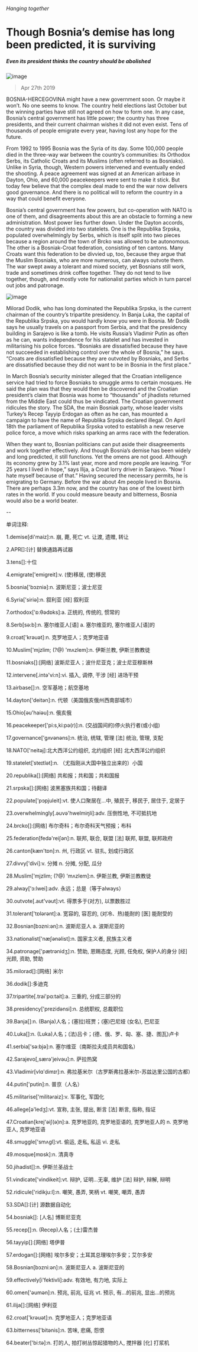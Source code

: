 ###### Hanging together
# Though Bosnia’s demise has long been predicted, it is surviving 
##### Even its president thinks the country should be abolished 
![image](images/20190427_EUP502.jpg) 
> Apr 27th 2019 
BOSNIA-HERCEGOVINA might have a new government soon. Or maybe it won’t. No one seems to know. The country held elections last October but the winning parties have still not agreed on how to form one. In any case, Bosnia’s central government has little power; the country has three presidents, and their current chairman wishes it did not even exist. Tens of thousands of people emigrate every year, having lost any hope for the future. 
From 1992 to 1995 Bosnia was the Syria of its day. Some 100,000 people died in the three-way war between the country’s communities: its Orthodox Serbs, its Catholic Croats and its Muslims (often referred to as Bosniaks). Unlike in Syria, though, Western powers intervened and eventually ended the shooting. A peace agreement was signed at an American airbase in Dayton, Ohio, and 60,000 peacekeepers were sent to make it stick. But today few believe that the complex deal made to end the war now delivers good governance. And there is no political will to reform the country in a way that could benefit everyone. 
Bosnia’s central government has few powers, but co-operation with NATO is one of them, and disagreements about this are an obstacle to forming a new administration. Most power lies further down. Under the Dayton accords, the country was divided into two statelets. One is the Republika Srpska, populated overwhelmingly by Serbs, which is itself split into two pieces because a region around the town of Brcko was allowed to be autonomous. The other is a Bosniak-Croat federation, consisting of ten cantons. Many Croats want this federation to be divvied up, too, because they argue that the Muslim Bosniaks, who are more numerous, can always outvote them. The war swept away a tolerant and mixed society, yet Bosnians still work, trade and sometimes drink coffee together. They do not tend to live together, though, and mostly vote for nationalist parties which in turn parcel out jobs and patronage. 
![image](images/20190427_EUM935.png) 
Milorad Dodik, who has long dominated the Republika Srpska, is the current chairman of the country’s tripartite presidency. In Banja Luka, the capital of the Republika Srpska, you would hardly know you were in Bosnia. Mr Dodik says he usually travels on a passport from Serbia, and that the presidency building in Sarajevo is like a tomb. He visits Russia’s Vladimir Putin as often as he can, wants independence for his statelet and has invested in militarising his police forces. “Bosniaks are dissatisfied because they have not succeeded in establishing control over the whole of Bosnia,” he says. “Croats are dissatisfied because they are outvoted by Bosniaks, and Serbs are dissatisfied because they did not want to be in Bosnia in the first place.” 
In March Bosnia’s security minister alleged that the Croatian intelligence service had tried to force Bosniaks to smuggle arms to certain mosques. He said the plan was that they would then be discovered and the Croatian president’s claim that Bosnia was home to “thousands” of jihadists returned from the Middle East could thus be vindicated. The Croatian government ridicules the story. The SDA, the main Bosniak party, whose leader visits Turkey’s Recep Tayyip Erdogan as often as he can, has mounted a campaign to have the name of Republika Srpska declared illegal. On April 18th the parliament of Republika Srpska voted to establish a new reserve police force, a move which risks sparking an arms race with the federation. 
When they want to, Bosnian politicians can put aside their disagreements and work together effectively. And though Bosnia’s demise has been widely and long predicted, it still functions. Yet the omens are not good. Although its economy grew by 3.1% last year, more and more people are leaving. “For 25 years I lived in hope,” says Ilija, a Croat lorry driver in Sarajevo. “Now I hate myself because of that.” Having secured the necessary permits, he is emigrating to Germany. Before the war about 4m people lived in Bosnia. There are perhaps 3.3m now, and the country has one of the lowest birth rates in the world. If you could measure beauty and bitterness, Bosnia would also be a world beater. 
-- 
 单词注释:
1.demise[di'maiz]:n. 崩, 薨, 死亡 vt. 让渡, 遗赠, 转让 
2.APR[]:[计] 替换通路再试器 
3.tens[]:十位 
4.emigrate['emigreit]:v. (使)移居, (使)移民 
5.bosnia['bɔzniә]:n. 波斯尼亚；波士尼亚 
6.Syria['siriә]:n. 叙利亚 [经] 叙利亚 
7.orthodox['ɒ:θәdɒks]:a. 正统的, 传统的, 惯常的 
8.Serb[sә:b]:n. 塞尔维亚人[语] a. 塞尔维亚的, 塞尔维亚人[语]的 
9.croat['krәuәt]:n. 克罗地亚人；克罗地亚语 
10.Muslim['mjzlim; (?@) 'mʌzlem]:n. 伊斯兰教, 伊斯兰教教徒 
11.bosniaks[]:[网络] 波斯尼亚人；波什尼亚克；波士尼亚穆斯林 
12.intervene[.intә'vi:n]:vi. 插入, 调停, 干涉 [经] 进场干预 
13.airbase[]:n. 空军基地；航空基地 
14.dayton['deitən]:n. 代顿（美国俄亥俄州西南部城市） 
15.Ohio[әu'haiәu]:n. 俄亥俄 
16.peacekeeper['pi:s,ki:pә(r)]:n. (交战国间的)停火执行者(或小组) 
17.governance['gʌvәnәns]:n. 统治, 统辖, 管理 [法] 统治, 管理, 支配 
18.NATO['neitәj]:北大西洋公约组织, 北约组织 [经] 北大西洋公约组织 
19.statelet[ˈsteɪtlət]:n. （尤指刚从大国中独立出来的）小国 
20.republika[]:[网络] 共和报；共和国；共和国报 
21.srpska[]:[网络] 波黑塞族共和国；待翻译 
22.populate['pɔpjuleit]:vt. 使人口聚居在...中, 殖民于, 移民于, 居住于, 定居于 
23.overwhelmingly[.әuvә'hwelmiŋli]:adv. 压倒性地, 不可抵抗地 
24.brcko[]:[网络] 布尔奇科；布尔奇科天气预报；布科 
25.federation[fedә'reiʃәn]:n. 联邦, 联合, 联盟 [法] 联邦, 联盟, 联邦政府 
26.canton[kæn'tɒn]:n. 州, 行政区 vt. 驻扎, 划成行政区 
27.divvy['divi]:v. 分摊 n. 分摊, 分配, 瓜分 
28.Muslim['mjzlim; (?@) 'mʌzlem]:n. 伊斯兰教, 伊斯兰教教徒 
29.alway['ɔ:lwei]:adv. 永远；总是（等于always） 
30.outvote[.aut'vәut]:vt. 得票多于(对方), 以票数胜过 
31.tolerant['tɒlәrәnt]:a. 宽容的, 容忍的, (对冷、热)能耐的 [医] 能耐受的 
32.Bosnian[bɔzni:ən]:n. 波斯尼亚人 a. 波斯尼亚的 
33.nationalist['næʃәnәlist]:n. 国家主义者, 民族主义者 
34.patronage['pætrәnidʒ]:n. 赞助, 恩赐态度, 光顾, 任免权, 保护人的身分 [经] 光顾, 资助, 赞助 
35.milorad[]:[网络] 米尔 
36.dodik[]:多迪克 
37.tripartite[.trai'pɑ:tait]:a. 三重的, 分成三部分的 
38.presidency['prezidәnsi]:n. 总统职权, 总裁职位 
39.Banja[]:n. (Banja)人名；(塞拉)班贾；(塞)巴尼娅 (女名), 巴尼亚 
40.Luka[]:n. (Luka)人名；(法)吕卡；(德、俄、罗、匈、塞、捷、图瓦)卢卡 
41.serbia['sә:bjә]:n. 塞尔维亚（南斯拉夫成员共和国名） 
42.Sarajevo[,særә'jeivәu]:n. 萨拉热窝 
43.Vladimir[vlɑ'dimɪr]:n. 弗拉基米尔（古罗斯弗拉基米尔-苏兹达里公国的古都） 
44.putin['putin]:n. 普京（人名） 
45.militarise['militəraiz]:v. 军事化, 军国化 
46.allege[ә'ledʒ]:vt. 宣称, 主张, 提出, 断言 [法] 断言, 指称, 指证 
47.Croatian[krej'әiʃ(ә)n]:a. 克罗地亚的, 克罗地亚语的, 克罗地亚人的 n. 克罗地亚人, 克罗地亚语 
48.smuggle['smʌgl]:vt. 偷运, 走私, 私运 vi. 走私 
49.mosque[mɒsk]:n. 清真寺 
50.jihadist[]:n. 伊斯兰圣战士 
51.vindicate['vindikeit]:vt. 辩护, 证明...无辜, 维护 [法] 辩护, 辩解, 辩明 
52.ridicule['ridikju:l]:n. 嘲笑, 愚弄, 笑柄 vt. 嘲笑, 嘲弄, 愚弄 
53.SDA[]:[计] 源数据自动化 
54.bosniak[]: [人名] 博斯尼亚克 
55.recep[]:n. (Recep)人名；(土)雷杰普 
56.tayyip[]:[网络] 塔伊普 
57.erdogan[]:[网络] 埃尔多安；土耳其总理埃尔多安；艾尔多安 
58.Bosnian[bɔzni:ən]:n. 波斯尼亚人 a. 波斯尼亚的 
59.effectively[i'fektivli]:adv. 有效地, 有力地, 实际上 
60.omen['әumәn]:n. 预兆, 前兆, 征兆 vt. 预示, 有...的前兆, 显出...的预兆 
61.ilija[]:[网络] 伊利亚 
62.croat['krәuәt]:n. 克罗地亚人；克罗地亚语 
63.bitterness['bitәnis]:n. 苦味, 悲痛, 怨恨 
64.beater['bi:tә]:n. 打的人, 拍打树丛惊起猎物的人, 搅拌器 [化] 打浆机 

